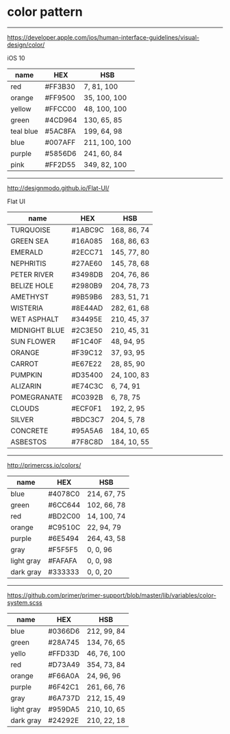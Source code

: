 # color pattern

---

https://developer.apple.com/ios/human-interface-guidelines/visual-design/color/

iOS 10

| name      | HEX     | HSB           |
| ---       | ---     | ---           |
| red       | #FF3B30 |   7,  81, 100 |
| orange    | #FF9500 |  35, 100, 100 |
| yellow    | #FFCC00 |  48, 100, 100 |
| green     | #4CD964 | 130,  65,  85 |
| teal blue | #5AC8FA | 199,  64,  98 |
| blue      | #007AFF | 211, 100, 100 |
| purple    | #5856D6 | 241,  60,  84 |
| pink      | #FF2D55 | 349,  82, 100 |

---

http://designmodo.github.io/Flat-UI/

Flat UI

| name          | HEX     | HSB          |
| ---           | ---     | ---          |
| TURQUOISE     | #1ABC9C | 168,  86, 74 |
| GREEN SEA     | #16A085 | 168,  86, 63 |
| EMERALD       | #2ECC71 | 145,  77, 80 |
| NEPHRITIS     | #27AE60 | 145,  78, 68 |
| PETER RIVER   | #3498DB | 204,  76, 86 |
| BELIZE HOLE   | #2980B9 | 204,  78, 73 |
| AMETHYST      | #9B59B6 | 283,  51, 71 |
| WISTERIA      | #8E44AD | 282,  61, 68 |
| WET ASPHALT   | #34495E | 210,  45, 37 |
| MIDNIGHT BLUE | #2C3E50 | 210,  45, 31 |
| SUN FLOWER    | #F1C40F |  48,  94, 95 |
| ORANGE        | #F39C12 |  37,  93, 95 |
| CARROT        | #E67E22 |  28,  85, 90 |
| PUMPKIN       | #D35400 |  24, 100, 83 |
| ALIZARIN      | #E74C3C |   6,  74, 91 |
| POMEGRANATE   | #C0392B |   6,  78, 75 |
| CLOUDS        | #ECF0F1 | 192,   2, 95 |
| SILVER        | #BDC3C7 | 204,   5, 78 |
| CONCRETE      | #95A5A6 | 184,  10, 65 |
| ASBESTOS      | #7F8C8D | 184,  10, 55 |

---

http://primercss.io/colors/

| name       | HEX     | HSB          |
| ---        | ---     | ---          |
| blue       | #4078C0 | 214,  67, 75 |
| green      | #6CC644 | 102,  66, 78 |
| red        | #BD2C00 |  14, 100, 74 |
| orange     | #C9510C |  22,  94, 79 |
| purple     | #6E5494 | 264,  43, 58 |
| gray       | #F5F5F5 |   0,   0, 96 |
| light gray | #FAFAFA |   0,   0, 98 |
| dark gray  | #333333 |   0,   0, 20 |

---

https://github.com/primer/primer-support/blob/master/lib/variables/color-system.scss

| name       | HEX     | HSB          |
| ---        | ---     | ---          |
| blue       | #0366D6 | 212, 99,  84 |
| green      | #28A745 | 134, 76,  65 |
| yello      | #FFD33D |  46, 76, 100 |
| red        | #D73A49 | 354, 73,  84 |
| orange     | #F66A0A |  24, 96,  96 |
| purple     | #6F42C1 | 261, 66,  76 |
| gray       | #6A737D | 212, 15,  49 |
| light gray | #959DA5 | 210, 10,  65 |
| dark gray  | #24292E | 210, 22,  18 |
